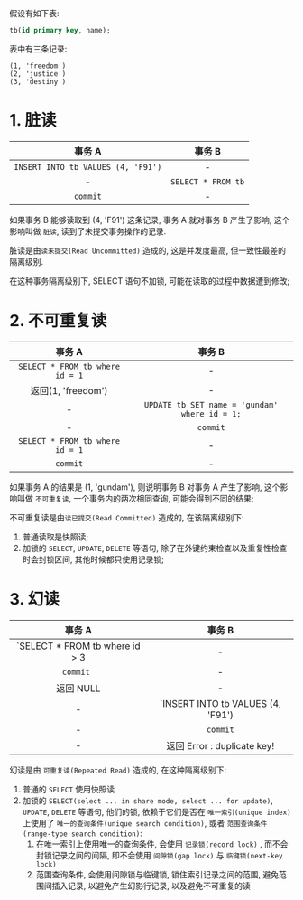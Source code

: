 
假设有如下表:
```sql
tb(id primary key, name);
```

表中有三条记录:

    (1, 'freedom')
    (2, 'justice')
    (3, 'destiny')

# 1. 脏读
|事务 A|事务 B|
|:-:|:-:|
|`INSERT INTO tb VALUES (4, 'F91')` | - |
| - | `SELECT * FROM tb`|
| `commit` | - |

如果事务 B 能够读取到 (4, 'F91') 这条记录, 事务 A 就对事务 B 产生了影响, 这个影响叫做 `脏读`, 读到了未提交事务操作的记录.

脏读是由`读未提交(Read Uncommitted)` 造成的, 这是并发度最高, 但一致性最差的隔离级别.

在这种事务隔离级别下, SELECT 语句不加锁, 可能在读取的过程中数据遭到修改;

# 2. 不可重复读
|事务 A|事务 B|
|:-:|:-:|
|`SELECT * FROM tb where id = 1` | - |
| 返回(1, 'freedom') | - |
| - | `UPDATE tb SET name = 'gundam' where id = 1;` |
| - | `commit` |
| `SELECT * FROM tb where id = 1` | - |
| `commit` | - |

如果事务 A 的结果是 (1, 'gundam'), 则说明事务 B 对事务 A 产生了影响, 这个影响叫做 `不可重复读`, 一个事务内的两次相同查询, 可能会得到不同的结果;

不可重复读是由`读已提交(Read Committed)` 造成的, 在该隔离级别下:
1. 普通读取是快照读;
2. 加锁的 `SELECT`, `UPDATE`, `DELETE` 等语句, 除了在外键约束检查以及重复性检查时会封锁区间, 其他时候都只使用记录锁;


# 3. 幻读
|事务 A|事务 B|
|:-:|:-:|
|`SELECT * FROM tb where id > 3| - |
| `commit `| - |
| 返回 NULL | - |
| - | `INSERT INTO tb VALUES (4, 'F91') | 
| - | `commit` |
| - | 返回 Error : duplicate key!  |

幻读是由 `可重复读(Repeated Read)` 造成的, 在这种隔离级别下:
1. 普通的 `SELECT` 使用快照读
2. 加锁的 `SELECT(select ... in share mode, select ... for update)`, `UPDATE`, `DELETE` 等语句, 他们的锁, 依赖于它们是否在 `唯一索引(unique index)` 上使用了 `唯一的查询条件(unique search condition)`, 或者 `范围查询条件(range-type search condition)`:
    1. 在唯一索引上使用唯一的查询条件, 会使用 `记录锁(record lock)` , 而不会封锁记录之间的间隔, 即不会使用 `间隙锁(gap lock)` 与 `临键锁(next-key lock)`
    2. 范围查询条件, 会使用间隙锁与临键锁, 锁住索引记录之间的范围, 避免范围间插入记录, 以避免产生幻影行记录, 以及避免不可重复的读
    